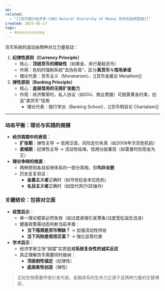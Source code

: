 ```yaml
---
up: 
related:
  - "[[货币银行经济学-CH02 Natural Hierarchy of Money 货币的自然层级]]"
created: 2025-05-17
tags:
  - domain/economy
---
```



货币系统的波动由两种对立力量驱动：

1. **纪律性原则（Currency Principle）**
    - 核心：**顶层货币的稀缺性**（如黄金、央行基础货币）
    - 作用：危机时强制系统"去伪存真"，区分**真货币**与**信用承诺**
    - 理论代表：货币主义（Monetarism）、[[货币金属论 Metallism]]
2. **弹性原则（Banking Principle）**
    - 核心：**底层信用的无限扩张能力**
    - 作用：经济繁荣时，私人协议（如IOU、商业票据）可脱离黄金约束，创造"类货币"信用
	    - 理论代表：银行学派（Banking School）、[[货币明目论 Chartalism]]

---

### **动态平衡：理论与实践的摇摆**

- **经济周期中的表现**：
    - **扩张期**：弹性主导 → 信用泛滥，风险定价失真（如2008年次贷危机前）
    - **紧缩期**：纪律性主导 → 流动性枯竭，信用分层重现（如雷曼时刻现金为王）
- **理论争辩的根源**：
    - 两种原则各自反映体系的一部分真相，但**均非全貌**
    - 历史反复验证：
        - **金属主义者**正确时（如19世纪金本位危机）
        - **名目主义者**正确时（如现代央行QE操作）

### **关键结论：包容对立面**

- **政策启示**：
    - 单一理论框架必然失效（如过度紧缩引发萧条/过度宽松滋生泡沫）
    - 健康政策需动态判断当前矛盾：
        - **当下瓶颈是货币稀缺？** → 加强流动性供给
        - **当下风险是信用泛滥？** → 强化监管约束
- **学术启示**：
    - 经济学家立场"摇摆"实质是**对系统复杂性的诚实反应**
    - 真正理解货币需要同时接纳：
        - **顶层刚性锚定**（纪律性）
        - **底层柔性创造**（弹性）

> 正如生物需要呼吸引发代谢，金融体系的生命力正源于这两种力量的交替博弈。